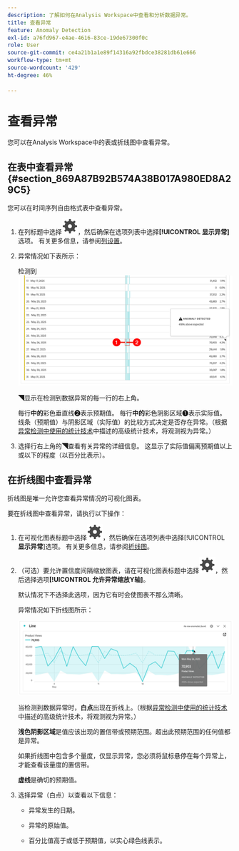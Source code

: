 ```yaml
---
description: 了解如何在Analysis Workspace中查看和分析数据异常。
title: 查看异常
feature: Anomaly Detection
exl-id: a76fd967-e4ae-4616-83ce-19de67300f0c
role: User
source-git-commit: ce4a21b1a1e89f14316a92fbdce38281db61e666
workflow-type: tm+mt
source-wordcount: '429'
ht-degree: 46%

---
```



# 查看异常

您可以在Analysis Workspace中的表或折线图中查看异常。

## 在表中查看异常 {#section_869A87B92B574A38B017A980ED8A29C5}

您可以在时间序列自由格式表中查看异常。

1. 在列标题中选择![设置](/help/assets/icons/Setting.svg)，然后确保在选项列表中选择&#x200B;**[!UICONTROL 显示异常]**&#x200B;选项。 有关更多信息，请参阅[列设置](/help/analysis-workspace/visualizations/freeform-table/column-row-settings/column-settings.md)。

1. 异常情况如下表所示：

   检测到![异常](assets/anomaly-detected.png)

   ◥显示在检测到数据异常的每一行的右上角。

   每行&#x200B;**中的**&#x200B;彩色垂直线➋表示预期值。 每行&#x200B;**中的**&#x200B;彩色阴影区域➊表示实际值。 线条（预期值）与阴影区域（实际值）的比较方式决定是否存在异常。（根据[异常检测中使用的统计技术](/help/analysis-workspace/c-anomaly-detection/statistics-anomaly-detection.md)中描述的高级统计技术，将观测视为异常。）

1. 选择行右上角的◥查看有关异常的详细信息。 这显示了实际值偏离预期值以上或以下的程度（以百分比表示）。

## 在折线图中查看异常

折线图是唯一允许您查看异常情况的可视化图表。

要在折线图中查看异常，请执行以下操作：

1. 在可视化图表标题中选择![设置](/help/assets/icons/Setting.svg)，然后确保在选项列表中选择&#x200B;[!UICONTROL **显示异常**]&#x200B;选项。 有关更多信息，请参阅[折线图](/help/analysis-workspace/visualizations/line.md)。

1. （可选）要允许置信度间隔缩放图表，请在可视化图表标题中选择![设置](/help/assets/icons/Setting.svg)，然后选择选项&#x200B;**[!UICONTROL 允许异常缩放Y轴]**。

   默认情况下不选择此选项，因为它有时会使图表不那么清晰。

   异常情况如下折线图所示：

   ![异常检测到的折线图可视化图表](assets/anomaly-detected-line.png)

   当检测到数据异常时，**白点**&#x200B;出现在折线上。（根据[异常检测中使用的统计技术](/help/analysis-workspace/c-anomaly-detection/statistics-anomaly-detection.md)中描述的高级统计技术，将观测视为异常。）

   **浅色阴影区域**&#x200B;是值应该出现的置信带或预期范围。超出此预期范围的任何值都是异常。

   如果折线图中包含多个量度，仅显示异常，您必须将鼠标悬停在每个异常上，才能查看该量度的置信带。

   **虚线**&#x200B;是确切的预期值。

1. 选择异常（白点）以查看以下信息：

   * 异常发生的日期。

   * 异常的原始值。

   * 百分比值高于或低于预期值，以实心绿色线表示。








<!--
# View anomalies in Analysis Workspace

You can view anomalies in a table or in a line chart.

## View anomalies in a table {#table}

You can view anomalies in a time-series Freeform Table.

1. Select the column settings icon in the column header, then ensure that the [!UICONTROL **Anomalies**] option is selected in the list of options. For more information, see [Column settings](/help/analysis-workspace/visualizations/freeform-table/column-row-settings/column-settings.md).

1. Click away from the settings menu to view the updated table.

   ![An anomaly detection notification indicating 15% below expected.](assets/anomaly_detected.png)

1. Anomalies are shown in the table as follows:

   A **dark gray triangle** appears in the upper-right corner of each row where a data anomaly is detected.

   The colored **vertical line** in each row indicates the expected value. The colored **shaded area** in each row indicates the actual value. How the line (expected value) compares with the shaded area (actual value) determines whether there is an anomaly. (An observation is considered anomolous based on the advanced statistical techniques described in [Statistical techniques used in anomaly detection](/help/analysis-workspace/c-anomaly-detection/statistics-anomaly-detection.md).)

1. Select the gray triangle in the upper-right corner of a row to view details about the anomaly. This shows the extent (as a percentage) to which the actual value diverges either above or below the expected value.

## View anomalies in a line chart {#line-chart}

A Line chart is the only visualization that allows you to view anomalies.

To view anomalies in a line chart:

1. Select the settings icon in the visualization header, then ensure that the [!UICONTROL **Show anomalies**] option is selected in the list of options. For more information, see [Line](/help/analysis-workspace/visualizations/line.md).

1. (Optional) To allow the confidence interval to scale the chart, select the settings icon in the visualization header, then select the option, **[!UICONTROL Allow anomalies to Scale Y-axis]**. 

   This option is not selected by default because it can sometimes make the chart less legible.
   
1. Click away from the settings menu to view the updated line chart.

      ![A line chart with an anomaly detected message indicating 15% above expected.](assets/anomaly_linechart.png)

   Anomalies are shown in the line chart as follows:
   
   A **white dot** appears on the line wherever a data anomaly is detected. (An observation is considered anomolous based on the advanced statistical techniques described in [Statistical techniques used in anomaly detection](/help/analysis-workspace/c-anomaly-detection/statistics-anomaly-detection.md).)

   The **light shaded area** is the confidence band, or expected range, where values should occur. Any value that falls outside of this expected range is an anomaly. 

   If you have multiple metrics in the line chart, only the anomalies are shown and you have to hover over each anomaly to see the confidence band for that metric. 

   The **dotted line** is the exact expected value.

1. Click an anomaly (white dot) to view the following information:

   * The date the anomaly occurred 
   
   * The raw value of the anomaly 
   
   * The percentage value above or below the expected value, which is represented by the solid green line.
   
-->

